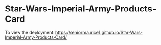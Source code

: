 # Star-Wars-Imperial-Army-Products-Card

To view the deployment: https://seniormaurice1.github.io/Star-Wars-Imperial-Army-Products-Card/
